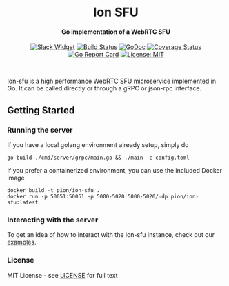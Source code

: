 <h1 align="center">
  <br>
  Ion SFU
  <br>
</h1>
<h4 align="center">Go implementation of a WebRTC SFU</h4>
<p align="center">
  <a href="http://gophers.slack.com/messages/pion"><img src="https://img.shields.io/badge/join-us%20on%20slack-gray.svg?longCache=true&logo=slack&colorB=brightgreen" alt="Slack Widget"></a>
  <a href="https://travis-ci.org/pion/ion-sfu"><img src="https://travis-ci.org/pion/ion-sfu.svg?branch=master" alt="Build Status"></a>
  <a href="https://pkg.go.dev/github.com/pion/ion-sfu"><img src="https://godoc.org/github.com/pion/ion-sfu?status.svg" alt="GoDoc"></a>
  <a href="https://codecov.io/gh/pion/ion-sfu"><img src="https://codecov.io/gh/pion/ion-sfu/branch/master/graph/badge.svg" alt="Coverage Status"></a>
  <a href="https://goreportcard.com/report/github.com/pion/ion-sfu"><img src="https://goreportcard.com/badge/github.com/pion/ion-sfu" alt="Go Report Card"></a>
  <a href="LICENSE"><img src="https://img.shields.io/badge/License-MIT-yellow.svg" alt="License: MIT"></a>
</p>
<br>

Ion-sfu is a high performance WebRTC SFU microservice implemented in Go. It can be called directly or through a gRPC or json-rpc interface.

## Getting Started

### Running the server

If you have a local golang environment already setup, simply do

```
go build ./cmd/server/grpc/main.go && ./main -c config.toml
```

If you prefer a containerized environment, you can use the included Docker image

```
docker build -t pion/ion-sfu .
docker run -p 50051:50051 -p 5000-5020:5000-5020/udp pion/ion-sfu:latest
```

### Interacting with the server

To get an idea of how to interact with the ion-sfu instance, check out our [examples](examples).

### License

MIT License - see [LICENSE](LICENSE) for full text
